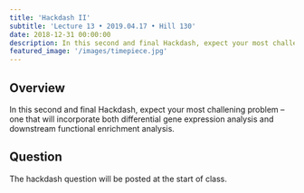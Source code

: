 ```yaml
---
title: 'Hackdash II'
subtitle: 'Lecture 13 • 2019.04.17 • Hill 130'
date: 2018-12-31 00:00:00
description: In this second and final Hackdash, expect your most challening problem – one that will incorporate both differential gene expression analysis and downstream functional enrichment analysis.
featured_image: '/images/timepiece.jpg'
---
```


## Overview

In this second and final Hackdash, expect your most challening problem – one that will incorporate both differential gene expression analysis and downstream functional enrichment analysis.

## Question

The hackdash question will be posted at the start of class.
